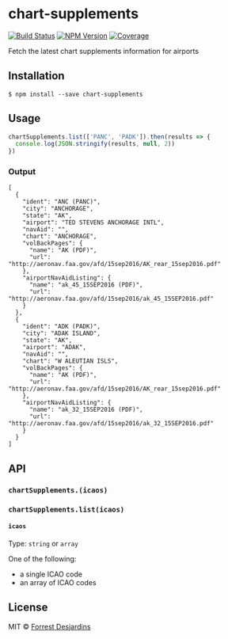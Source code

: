 # chart-supplements

[![Build Status][travis-image]][travis-url]
[![NPM Version][npm-image]][npm-url]
[![Coverage][coveralls-image]][coveralls-url]

Fetch the latest chart supplements information for airports

## Installation

```
$ npm install --save chart-supplements
```

## Usage

```js
chartSupplements.list(['PANC', 'PADK']).then(results => {
  console.log(JSON.stringify(results, null, 2))
})
```

### Output

```
[
  {
    "ident": "ANC (PANC)",
    "city": "ANCHORAGE",
    "state": "AK",
    "airport": "TED STEVENS ANCHORAGE INTL",
    "navAid": "",
    "chart": "ANCHORAGE",
    "volBackPages": {
      "name": "AK (PDF)",
      "url": "http://aeronav.faa.gov/afd/15sep2016/AK_rear_15sep2016.pdf"
    },
    "airportNavAidListing": {
      "name": "ak_45_15SEP2016 (PDF)",
      "url": "http://aeronav.faa.gov/afd/15sep2016/ak_45_15SEP2016.pdf"
    }
  },
  {
    "ident": "ADK (PADK)",
    "city": "ADAK ISLAND",
    "state": "AK",
    "airport": "ADAK",
    "navAid": "",
    "chart": "W ALEUTIAN ISLS",
    "volBackPages": {
      "name": "AK (PDF)",
      "url": "http://aeronav.faa.gov/afd/15sep2016/AK_rear_15sep2016.pdf"
    },
    "airportNavAidListing": {
      "name": "ak_32_15SEP2016 (PDF)",
      "url": "http://aeronav.faa.gov/afd/15sep2016/ak_32_15SEP2016.pdf"
    }
  }
]
```

## API

### `chartSupplements.(icaos)`
### `chartSupplements.list(icaos)`

#### `icaos`

Type: `string` or `array`

One of the following:
- a single ICAO code
- an array of ICAO codes

## License

MIT © [Forrest Desjardins](https://github.com/fdesjardins)

[npm-url]: https://www.npmjs.com/package/chart-supplements
[npm-image]: https://img.shields.io/npm/v/chart-supplements.svg?style=flat
[travis-url]: https://travis-ci.org/fdesjardins/chart-supplements
[travis-image]: https://img.shields.io/travis/fdesjardins/chart-supplements.svg?style=flat
[coveralls-url]: https://coveralls.io/r/fdesjardins/chart-supplements
[coveralls-image]: https://img.shields.io/coveralls/fdesjardins/chart-supplements.svg?style=flat
